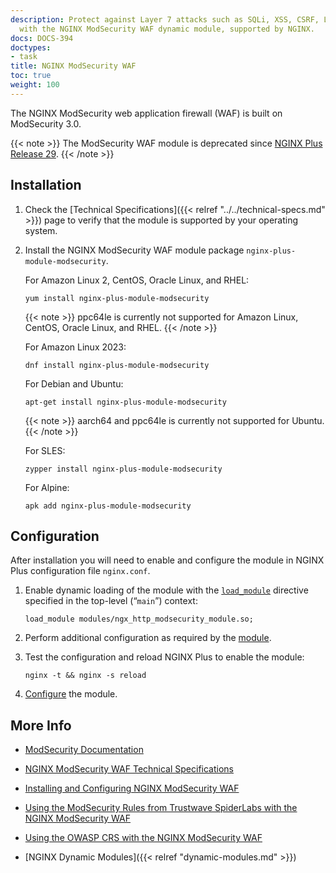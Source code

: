 ```yaml
---
description: Protect against Layer 7 attacks such as SQLi, XSS, CSRF, LFI, and RFI,
  with the NGINX ModSecurity WAF dynamic module, supported by NGINX.
docs: DOCS-394
doctypes:
- task
title: NGINX ModSecurity WAF
toc: true
weight: 100
---
```


The NGINX ModSecurity web application firewall (WAF) is built on ModSecurity 3.0.

 {{< note >}} The ModSecurity WAF module is deprecated since <a href="../../../releases/#r29">NGINX Plus Release 29</a>. {{< /note >}}


<span id="install"></span>
## Installation

1. Check the [Technical Specifications]({{< relref "../../technical-specs.md" >}}) page to verify that the module is supported by your operating system.

2. Install the NGINX ModSecurity WAF module package `nginx-plus-module-modsecurity`.

   For Amazon Linux 2, CentOS, Oracle Linux, and RHEL:

   ```shell
   yum install nginx-plus-module-modsecurity
   ```

   {{< note >}} ppc64le is currently not supported for Amazon Linux, CentOS, Oracle Linux, and RHEL. {{< /note >}}

   For Amazon Linux 2023:

   ```shell
   dnf install nginx-plus-module-modsecurity
   ```

   For Debian and Ubuntu:

   ```shell
   apt-get install nginx-plus-module-modsecurity
   ```

   {{< note >}} aarch64 and ppc64le is currently not supported for Ubuntu.{{< /note >}}

   For SLES:

   ```shell
   zypper install nginx-plus-module-modsecurity
   ```

   For Alpine:

   ```shell
   apk add nginx-plus-module-modsecurity
   ```


<span id="configure"></span>

## Configuration

After installation you will need to enable and configure the module in NGINX Plus configuration file `nginx.conf`.

1. Enable dynamic loading of the module with the [`load_module`](https://nginx.org/en/docs/ngx_core_module.html#load_module) directive specified in the top-level (“`main`”) context:

   ```nginx
   load_module modules/ngx_http_modsecurity_module.so;
   ```

2. Perform additional configuration as required by the [module](https://github.com/SpiderLabs/ModSecurity/wiki/Reference-Manual).

3. Test the configuration and reload NGINX Plus to enable the module:

   ```shell
   nginx -t && nginx -s reload
   ```

4. [Configure](https://docs.nginx.com/nginx-waf/admin-guide/nginx-plus-modsecurity-waf-installation-logging/) the module.


<span id="info"></span>
## More Info

- [ModSecurity Documentation](https://github.com/SpiderLabs/ModSecurity/wiki)

- [NGINX ModSecurity WAF Technical Specifications](https://docs.nginx.com/nginx-waf/technical-specs/)

- [Installing and Configuring NGINX ModSecurity WAF](https://docs.nginx.com/nginx-waf/admin-guide/nginx-plus-modsecurity-waf-installation-logging/)

- [Using the ModSecurity Rules from Trustwave SpiderLabs with the NGINX ModSecurity WAF](https://docs.nginx.com/nginx-waf/admin-guide/nginx-plus-modsecurity-waf-trustwave-spiderlabs-rules/)

- [Using the OWASP CRS with the NGINX ModSecurity WAF](https://docs.nginx.com/nginx-waf/admin-guide/nginx-plus-modsecurity-waf-owasp-crs/)

- [NGINX Dynamic Modules]({{< relref "dynamic-modules.md" >}})
